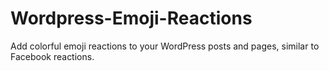 # Wordpress-Emoji-Reactions
Add colorful emoji reactions to your WordPress posts and pages, similar to Facebook reactions.
